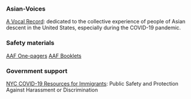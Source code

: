 ### Asian-Voices

[A Vocal Record](https://www.avocalrecord.com/): dedicated to the collective experience of people of Asian descent in the United States, especially during the COVID-19 pandemic. 


### Safety materials
[AAF One-pagers](https://aafcovid19resourcecenter.org/safety-resources/)
[AAF Booklets](https://drive.google.com/drive/folders/1byPdRyvctgsd_GbWuivoLJcklA03VnK-)

### Government support
[NYC COVID-19 Resources for Immigrants](https://www1.nyc.gov/site/immigrants/help/city-services/resources-for-immigrant-communities-during-covid-19-pandemic.page): Public Safety and Protection Against Harassment or Discrimination
